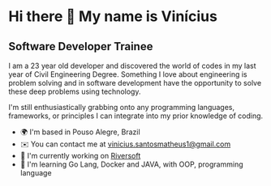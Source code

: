 Hi there 👋 My name is Vinícius
==========================

Software Developer Trainee 
-----------------------------

I am a 23 year old developer and discovered the world of codes in my last year of Civil Engineering Degree. Something I love about engineering is problem solving and in software development have the opportunity to solve these deep problems using technology.

I'm still enthusiastically grabbing onto any programming languages, frameworks, or principles I can integrate into my prior knowledge of coding.

* 🌍  I'm based in Pouso Alegre, Brazil
* ✉️  You can contact me at [vinicius.santosmatheus1@gmail.com](mailto:vinicius.santosmatheus1@gmail.com)
* 🚀  I'm currently working on [Riversoft](http://riversoft.com.br)
* 🧠  I'm learning Go Lang, Docker and JAVA, with OOP, programming language
